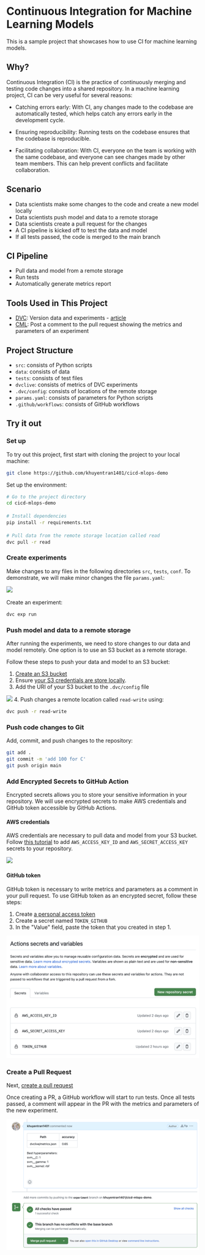# Continuous Integration for Machine Learning Models

This is a sample project that showcases how to use CI for machine learning models.

## Why?
Continuous Integration (CI) is the practice of continuously merging and testing code changes into a shared repository. In a machine learning project, CI can be very useful for several reasons:

- Catching errors early: With CI, any changes made to the codebase are automatically tested, which helps catch any errors early in the development cycle.

- Ensuring reproducibility: Running tests on the codebase ensures that the codebase is reproducible.

- Facilitating collaboration: With CI, everyone on the team is working with the same codebase, and everyone can see changes made by other team members. This can help prevent conflicts and facilitate collaboration.

## Scenario
- Data scientists make some changes to the code and create a new model locally
- Data scientists push model and data to a remote storage
- Data scientists create a pull request for the changes
- A CI pipeline is kicked off to test the data and model
- If all tests passed, the code is merged to the main branch

## CI Pipeline
- Pull data and model from a remote storage
- Run tests
- Automatically generate metrics report

## Tools Used in This Project
* [DVC](https://dvc.org/): Version data and experiments - [article](https://towardsdatascience.com/introduction-to-dvc-data-version-control-tool-for-machine-learning-projects-7cb49c229fe0)
* [CML](https://cml.dev/doc): Post a comment to the pull request showing the metrics and parameters of an experiment

## Project Structure
* `src`: consists of Python scripts
* `data`: consists of data
* `tests`: consists of test files
* `dvclive`: consists of metrics of DVC experiments
* `.dvc/config`: consists of locations of the remote storage
* `params.yaml`: consists of parameters for Python scripts
* `.github/workflows`: consists of GitHub workflows

## Try it out
### Set up
To try out this project, first start with cloning the project to your local machine:
```bash
git clone https://github.com/khuyentran1401/cicd-mlops-demo
```

Set up the environment:
```bash
# Go to the project directory
cd cicd-mlops-demo

# Install dependencies
pip install -r requirements.txt

# Pull data from the remote storage location called read 
dvc pull -r read
```

### Create experiments
Make changes to any files in the following directories `src`, `tests`, `conf`. To demonstrate, we will make minor changes the file `params.yaml`:

![](demo_images/code_change.png)

Create an experiment:
```bash
dvc exp run
```

### Push model and data to a remote storage
After running the experiments, we need to store changes to our data and model remotely. One option is to use an S3 bucket as a remote storage.

Follow these steps to push your data and model to an S3 bucket:

1. [Create an S3 bucket](https://docs.aws.amazon.com/AmazonS3/latest/userguide/creating-bucket.html)
2. Ensure [your S3 credentials are store locally](https://docs.aws.amazon.com/cli/latest/userguide/cli-configure-files.html#cli-configure-files-methods).
3. Add the URI of your S3 bucket to the `.dvc/config` file

![](demo_images/add_bucket.png)
4. Push changes a remote location called `read-write` using:
```bash
dvc push -r read-write
```

### Push code changes to Git

Add, commit, and push changes to the repository:

```bash
git add .
git commit -m 'add 100 for C'
git push origin main
```

### Add Encrypted Secrets to GitHub Action
Encrypted secrets allows you to store your sensitive information in your repository. We will use encrypted secrets to make AWS credentials and GitHub token accessible by GitHub Actions.
#### AWS credentials
AWS credentials are necessary to pull data and model from your S3 bucket. Follow [this tutorial](https://docs.github.com/en/actions/security-guides/encrypted-secrets) to add `AWS_ACCESS_KEY_ID` and `AWS_SECRET_ACCESS_KEY` secrets to your repository.

![](demo_images/aws_credentials.png)

#### GitHub token
GitHub token is necessary to write metrics and parameters as a comment in your pull request. To use GitHub token as an encrypted secret, follow these steps:
1. Create [a personal access token](https://docs.github.com/en/authentication/keeping-your-account-and-data-secure/creating-a-personal-access-token) 
2. Create a secret named `TOKEN_GITHUB` 
3. In the "Value" field, paste the token that you created in step 1.

![](demo_images/github_token.png)
### Create a Pull Request
Next, [create a pull request](https://docs.github.com/en/pull-requests/collaborating-with-pull-requests/proposing-changes-to-your-work-with-pull-requests/creating-a-pull-request)

Once creating a PR, a GitHub workflow will start to run tests. Once all tests passed, a comment will appear in the PR with the metrics and parameters of the new experiment. 

![](demo_images/pr.png)